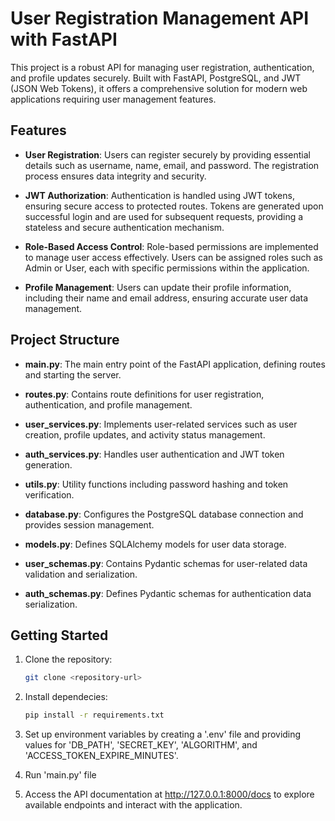 # User Registration Management API with FastAPI

This project is a robust API for managing user registration, authentication, and profile updates securely. Built with FastAPI, PostgreSQL, and JWT (JSON Web Tokens), it offers a comprehensive solution for modern web applications requiring user management features.

## Features

- **User Registration**: Users can register securely by providing essential details such as username, name, email, and password. The registration process ensures data integrity and security.

- **JWT Authorization**: Authentication is handled using JWT tokens, ensuring secure access to protected routes. Tokens are generated upon successful login and are used for subsequent requests, providing a stateless and secure authentication mechanism.

- **Role-Based Access Control**: Role-based permissions are implemented to manage user access effectively. Users can be assigned roles such as Admin or User, each with specific permissions within the application.

- **Profile Management**: Users can update their profile information, including their name and email address, ensuring accurate user data management.

## Project Structure

- **main.py**: The main entry point of the FastAPI application, defining routes and starting the server.

- **routes.py**: Contains route definitions for user registration, authentication, and profile management.

- **user_services.py**: Implements user-related services such as user creation, profile updates, and activity status management.

- **auth_services.py**: Handles user authentication and JWT token generation.

- **utils.py**: Utility functions including password hashing and token verification.

- **database.py**: Configures the PostgreSQL database connection and provides session management.

- **models.py**: Defines SQLAlchemy models for user data storage.

- **user_schemas.py**: Contains Pydantic schemas for user-related data validation and serialization.

- **auth_schemas.py**: Defines Pydantic schemas for authentication data serialization.

## Getting Started

1. Clone the repository:

   ```bash
   git clone <repository-url>

2. Install dependecies:

   ```bash
   pip install -r requirements.txt

3. Set up environment variables by creating a '.env' file and providing values for 'DB_PATH', 'SECRET_KEY', 'ALGORITHM', and 'ACCESS_TOKEN_EXPIRE_MINUTES'.

4. Run 'main.py' file

5. Access the API documentation at http://127.0.0.1:8000/docs to explore available endpoints and interact with the application.
